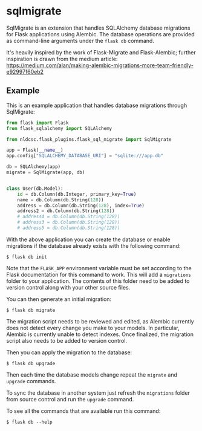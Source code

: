 # sqlmigrate

SqlMigrate is an extension that handles SQLAlchemy database migrations for Flask applications using Alembic. 
The database operations are provided as command-line arguments under the `flask db` command.

It's heavily inspired by the work of Flask-Migrate and Flask-Alembic; further inspiration is drawn from the 
medium article: https://medium.com/alan/making-alembic-migrations-more-team-friendly-e92997f60eb2

[//]: # (Installation)

[//]: # (------------)

[//]: # ()
[//]: # (Install SqlMigrate with `pip`:)

[//]: # ()
[//]: # (    pip install nldcsc[flask_plugins])

Example
-------

This is an example application that handles database migrations through SqlMigrate:

```python
from flask import Flask
from flask_sqlalchemy import SQLAlchemy

from nldcsc.flask_plugins.flask_sql_migrate import SqlMigrate

app = Flask(__name__)
app.config["SQLALCHEMY_DATABASE_URI"] = "sqlite:///app.db"

db = SQLAlchemy(app)
migrate = SqlMigrate(app, db)


class User(db.Model):
    id = db.Column(db.Integer, primary_key=True)
    name = db.Column(db.String(128))
    address = db.Column(db.String(128), index=True)
    address2 = db.Column(db.String(128))
    # address4 = db.Column(db.String(128))
    # address3 = db.Column(db.String(128))
    # address5 = db.Column(db.String(128))
```

With the above application you can create the database or enable migrations if the database already exists with the following command:

    $ flask db init

Note that the `FLASK_APP` environment variable must be set according to the Flask documentation for this command to work. This will add a `migrations` folder to your application. The contents of this folder need to be added to version control along with your other source files. 

You can then generate an initial migration:

    $ flask db migrate
    
The migration script needs to be reviewed and edited, as Alembic currently does not detect every change you make to your models. In particular, Alembic is currently unable to detect indexes. Once finalized, the migration script also needs to be added to version control.

Then you can apply the migration to the database:

    $ flask db upgrade
    
Then each time the database models change repeat the `migrate` and `upgrade` commands.

To sync the database in another system just refresh the `migrations` folder from source control and run the `upgrade` command.

To see all the commands that are available run this command:

    $ flask db --help
